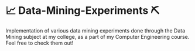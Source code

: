 # 📈 Data-Mining-Experiments ⛏️
Implementation of various data mining experiments done through the Data Mining subject at my college, as a part of my Computer Engineering course. 
Feel free to check them out!

<Yet to add detailed per-experiment description>
